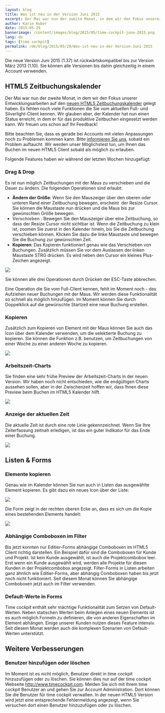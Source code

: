 ```yaml
---
layout: blog
title: Was ist neu in der Version Juni 2015
excerpt: Der Mai war nun der zweite Monat, in dem wir den Fokus unserer Entwicklungsarbeiten auf den neuen HTML5 Zeitbuchungskalender gelegt haben. Wir glauben, der Kalender hat nun einen Status erreicht, in dem er für das produktive Zeitbuchen eingesetzt werden kann. Wir freuen uns schon auf Ihr Feedback!
author: Karin Huber
date: 2015-05-29
bannerimage: /content/images/blog/2015/05/time-cockpit-june-2015.png
lang: de
tags: [time cockpit]
permalink: /de/blog/2015/05/29/Was-ist-neu-in-der-Version-Juni-2015
---
```


<p>Die neue Version Juni 2015 (1.37) ist rückwärtskompatibel bis zur Version März 2013 (1.10). Sie können alle Versionen bis dahin gleichzeitig in einem Account verwenden.</p><h2>HTML5 Zeitbuchungskalender
<br /></h2><p>Der Mai war nun der zweite Monat, in dem wir den Fokus unserer Entwicklungsarbeiten auf den <a href="https://web.timecockpit.com/" target="_blank">neuen HTML5 Zeitbuchungskalender</a> gelegt haben. Es fehlen noch viele Funktionen die Sie vom aktuellen Full- und Silverlight-Client kennen. Wir glauben aber, der Kalender hat nun einen Status erreicht, in dem er für das produktive Zeitbuchen eingesetzt werden kann. Wir freuen uns schon auf Ihr Feedback!</p><p>Bitte beachten Sie, dass es gerade bei Accounts mit vielen Anpassungen noch zu Problemen kommen kann. Bitte <a href="mailto:support@timecockpit.com">informieren Sie uns</a>, sobald ein Problem auftaucht. Wir werden unser Möglichstest tun, um Ihnen das Buchen im neuen HTML5 Client sobald als möglich zu erlauben.</p><p>Folgende Features haben wir während der letzten Wochen hinzugefügt:</p><h3>Drag &amp; Drop
<br /></h3><p>Es ist nun möglich Zeitbuchungen mit der Maus zu verschieben und die Dauer zu ändern. Die folgenden Operationen sind erlaubt:</p><ul>
  <li>
    <strong>Ändern der Größe</strong>: Wenn Sie den Mauszeiger über den oberen oder unteren Rand einer Zeitbuchung bewegen, erscheint  der Resize Cursor. Sie können die Maustaste nun drücken und die Maus bis zur gewünschten Größe bewegen.</li>
  <li>
    <font color="#666666">
      <span style="letter-spacing: 0.200000002980232px;" data-mce-style="letter-spacing: 0.200000002980232px;">
        <strong>Verschieben</strong>
      </span>
    </font>: Bewegen Sie den Mauszeiger über eine Zeitbuchung, so dass der Resize Cursor nicht sichtbar ist. Wenn die Zeitbuchung zu klein ist, zoomen Sie zuerst in den Kalender hinein, bis Sie die Zeitbuchung verschieben können. Klicken Sie dazu die linke Maustaste und bewegen Sie die Buchung zur gewünschten Zeit.</li>
  <li>
    <strong>Kopieren</strong>: Das Kopieren funktioniert genau wie das Verschieben von Buchungen. Zusätzlich müssen Sie vor dem Auslassen der linken Maustaste STRG drücken. Es wird neben den Cursor ein kleines Plus-Zeichen angezeigt.</li>
</ul><p>
  <img src="{{site.baseurl}}/content/images/blog/2015/05/copy-time-sheet-entry-with-mouse.gif" />
</p><p>Sie können alle drei Operationen durch Drücken der ESC-Taste abbrechen.</p><p>Eine Operation die Sie vom Full-Client kennen, fehlt im Moment noch - das Aufziehen neuer Buchungen mit der Maus. Wir werden diese Funktionalität so schnell als möglich hinzufügen. Im Moment können Sie durch Doppelklick auf die gewünschte Startzeit eine neue Buchung erstellen.</p><h3>Kopieren
<br /></h3><p>Zusätzlich zum Kopieren von Element mit der Maus können Sie auch das Icon über dem Kalender verwenden, um die selektierte Buchung zu kopieren. Sie können die Funktion z.B. benutzen, um Zeitbuchungen von einer Woche zu einer anderen Woche zu kopieren.</p><p>
  <img src="{{site.baseurl}}/content/images/blog/2015/05/copy-time-sheet-entry.png" />
</p><h3>Arbeitszeit-Charts
<br /></h3><p>Sie finden eine sehr frühe Preview der Arbeitszeit-Charts in der neuen Version. Wir haben noch nicht entschieden, wie die endgültigen Charts aussehen sollen, aber in der Zwischenzeit hoffen wir, dass Ihnen diese Preview beim Buchen im HTML5 Kalender hilft.</p><p>
  <img src="{{site.baseurl}}/content/images/blog/2015/05/working-hours-chart.png" />
</p><h3>Anzeige der aktuellen Zeit
<br /></h3><p>Die aktuelle Zeit ist durch eine rote Linie gekennzeichnet. Wenn Sie Ihre Zeiterfassung zeitnah erledigen, ist das ein guter Indikator für das Ende einer Buchung.</p><p>
  <img src="{{site.baseurl}}/content/images/blog/2015/05/now-indicator.png" />
</p><h2>Listen &amp; Forms</h2><h3>Elemente kopieren
<br /></h3><p>Genau wie im Kalender können Sie nun auch in Listen das ausgewählte Element kopieren. Es gibt dazu ein neues Icon über der Liste:</p><p>
  <img src="{{site.baseurl}}/content/images/blog/2015/05/copy-entity.png" />
</p><p>Die Form zeigt in der rechten oberen Ecke an, dass es sich um die Kopie eines bestehenden Elements handelt:</p><p>
  <img src="{{site.baseurl}}/content/images/blog/2015/05/copy-item-form.png" />
</p><h3>Abhängige Comboboxen im Filter
<br /></h3><p>Bis jetzt konnten nur Editier-Forms abhängige Comboboxen im HTML5 Client richtig darstellen. Ein Beispiel dafür sind die Comboboxen für Kunde und Projekt. Ist kein Kunde ausgewählt, ist auch die Projektcombobox leer. Erst wenn ein Kunde ausgewählt wird, werden alle Projekte für diesen Kunden in der Projektcombobox angezeigt. Filter-Forms in Listen arbeiten ganz ähnlich wie Editier-Forms, aber abhängig Comboboxen haben bis jetzt noch nicht funktioniert. Seit diesem Monat können Sie abhängige Comboboxen jetzt auch im Filter verwenden.</p><h3>Default-Werte in Forms
<br /></h3><p>Time cockpit enthält sehr mächtige Funktionalität zum Setzen von Default-Werten. Neben statischen Werten beim Anlegen eines neuen Elements ist es auch möglich Formeln zu definieren, die von anderen Eigenschaften im Element abhängen. Einige unserer Kunden nutzen dieses Feature intensiv. Seit diesem Monat werden auch die komplexen Szenarien von Default-Werten unterstützt.</p><h2>Weitere Verbesserungen
<br /></h2><h3>Benutzer hinzufügen oder löschen</h3><p>Im Moment ist es nicht möglich, Benutzer direkt in time cockpit hinzuzufügen oder zu löschen. Sie können dies nur auf der time cockpit Webseite <a href="http://www.timecockpit.com/">http://www.timecockpit.com</a>. Melden Sie sich mit Ihrem time cockpit Benutzer an und gehen Sie zur Account Administration. Dort können Sie die Benutzer für time cockpit verwalten. In der neuen HTML5 Version wird jetzt eine entsprechende Fehlermeldung angezeigt, wenn Sie versuchen dort einen Benutzer hinzuzufügen oder zu löschen.</p>